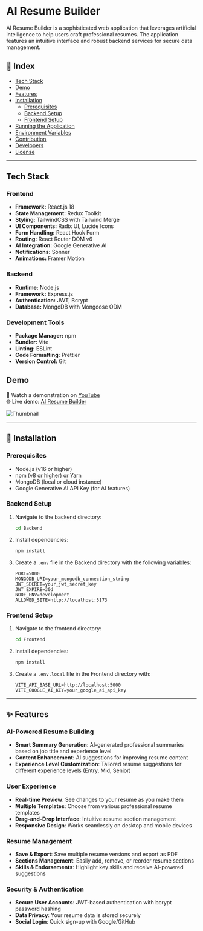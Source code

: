 # AI Resume Builder

AI Resume Builder is a sophisticated web application that leverages artificial intelligence to help users craft professional resumes. The application features an intuitive interface and robust backend services for secure data management.

## 📌 Index  

- [Tech Stack](#tech-stack)  
- [Demo](#demo)  
- [Features](#features)
- [Installation](#installation)  
  - [Prerequisites](#prerequisites)
  - [Backend Setup](#backend-setup)
  - [Frontend Setup](#frontend-setup)
- [Running the Application](#running-the-application)
- [Environment Variables](#environment-variables)
- [Contribution](#contribution)  
- [Developers](#developers)
- [License](#license)

---

## Tech Stack

### Frontend
- **Framework:** React.js 18
- **State Management:** Redux Toolkit
- **Styling:** TailwindCSS with Tailwind Merge
- **UI Components:** Radix UI, Lucide Icons
- **Form Handling:** React Hook Form
- **Routing:** React Router DOM v6
- **AI Integration:** Google Generative AI
- **Notifications:** Sonner
- **Animations:** Framer Motion

### Backend
- **Runtime:** Node.js
- **Framework:** Express.js
- **Authentication:** JWT, Bcrypt
- **Database:** MongoDB with Mongoose ODM

### Development Tools
- **Package Manager:** npm
- **Bundler:** Vite
- **Linting:** ESLint
- **Code Formatting:** Prettier
- **Version Control:** Git

## Demo

🔗 Watch a demonstration on [YouTube](https://youtu.be/IBdpMBvtZhU)  
🌐 Live demo: [AI Resume Builder](https://main--ai-resume-builder-07.netlify.app/)  

![Thumbnail](./Screenshot/Thumbnil.png)

---
## 🚀 Installation

### Prerequisites
- Node.js (v16 or higher)
- npm (v8 or higher) or Yarn
- MongoDB (local or cloud instance)
- Google Generative AI API Key (for AI features)

### Backend Setup

1. Navigate to the backend directory:
   ```bash
   cd Backend
   ```

2. Install dependencies:
   ```bash
   npm install
   ```

3. Create a `.env` file in the Backend directory with the following variables:
   ```env
   PORT=5000
   MONGODB_URI=your_mongodb_connection_string
   JWT_SECRET=your_jwt_secret_key
   JWT_EXPIRE=30d
   NODE_ENV=development
   ALLOWED_SITE=http://localhost:5173
   ```

### Frontend Setup

1. Navigate to the frontend directory:
   ```bash
   cd Frontend
   ```

2. Install dependencies:
   ```bash
   npm install
   ```

3. Create a `.env.local` file in the Frontend directory with:
   ```env
   VITE_API_BASE_URL=http://localhost:5000
   VITE_GOOGLE_AI_KEY=your_google_ai_api_key
   ```

---

## ✨ Features

### AI-Powered Resume Building
- **Smart Summary Generation**: AI-generated professional summaries based on job title and experience level
- **Content Enhancement**: AI suggestions for improving resume content
- **Experience Level Customization**: Tailored resume suggestions for different experience levels (Entry, Mid, Senior)

### User Experience
- **Real-time Preview**: See changes to your resume as you make them
- **Multiple Templates**: Choose from various professional resume templates
- **Drag-and-Drop Interface**: Intuitive resume section management
- **Responsive Design**: Works seamlessly on desktop and mobile devices

### Resume Management
- **Save & Export**: Save multiple resume versions and export as PDF
- **Sections Management**: Easily add, remove, or reorder resume sections
- **Skills & Endorsements**: Highlight key skills and receive AI-powered suggestions

### Security & Authentication
- **Secure User Accounts**: JWT-based authentication with bcrypt password hashing
- **Data Privacy**: Your resume data is stored securely
- **Social Login**: Quick sign-up with Google/GitHub
